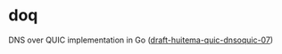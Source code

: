 # doq

DNS over QUIC implementation in Go ([draft-huitema-quic-dnsoquic-07](https://tools.ietf.org/html/draft-huitema-quic-dnsoquic-07))
